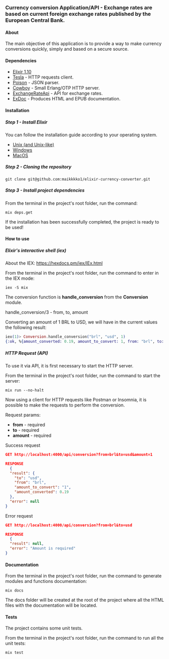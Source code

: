 ### Currency conversion Application/API - Exchange rates are based on current foreign exchange rates published by the European Central Bank.

#### About
The main objective of this application is to provide a way to make currency conversions quickly, simply and based on a secure source.

#### Dependencies

* [Elixir 1.10](https://elixir-lang.org/)
* [Tesla](https://github.com/teamon/tesla) - HTTP requests client.
* [Poison](https://github.com/devinus/poison) - JSON parser.
* [Cowboy](https://github.com/ninenines/cowboy) - Small Erlang/OTP HTTP server.
* [ExchangeRateApi](https://exchangeratesapi.io/) - API for exchange rates.
* [ExDoc](https://github.com/elixir-lang/ex_doc) - Produces HTML and EPUB documentation.

#### Installation 

##### Step 1 - Install Elixir

You can follow the installation guide according to your operating system.

* [Unix (and Unix-like)](https://elixir-lang.org/install.html#unix-and-unix-like)
* [Windows](https://elixir-lang.org/install.html#windows)
* [MacOS](https://elixir-lang.org/install.html#macos)

##### Step 2 - Cloning the repository

```
git clone git@github.com:maikkkko1/elixir-currency-converter.git
```

##### Step 3 - Install project dependencies

From the terminal in the project's root folder, run the command:

```
mix deps.get
```

If the installation has been successfully completed, the project is ready to be used!

#### How to use

##### Elixir's interactive shell (iex)

About the IEX: https://hexdocs.pm/iex/IEx.html

From the terminal in the project's root folder, run the command to enter in the IEX mode:

```
iex -S mix
```

The conversion function is **handle_conversion** from the **Conversion** module.

handle_conversion/3 - from, to, amount

Converting an amount of 1 BRL to USD, we will have in the current values the following result:

```elixir
iex(1)> Conversion.handle_conversion("brl", "usd", 1)
{:ok, %{amount_converted: 0.19, amount_to_convert: 1, from: "brl", to: "usd"}}
``` 

##### HTTP Request (API)

To use it via API, it is first necessary to start the HTTP server.

From the terminal in the project's root folder, run the command to start the server:

```
mix run --no-halt
``` 

Now using a client for HTTP requests like Postman or Insomnia, it is possible to make the requests to perform the conversion.

Request params: 
* **from** - required
* **to** - required
* **amount** - required

Success request

```json
GET http://localhost:4000/api/conversion?from=brl&to=usd&amount=1

RESPONSE
  {
  "result": {
    "to": "usd",
    "from": "brl",
    "amount_to_convert": "1",
    "amount_converted": 0.19
  },
  "error": null
}
``` 

Error request

```json
GET http://localhost:4000/api/conversion?from=brl&to=usd

RESPONSE
  {
  "result": null,
  "error": "Amount is required"
}
``` 

#### Documentation

From the terminal in the project's root folder, run the command to generate modules and functions documentation:

``` 
mix docs
``` 

The docs folder will be created at the root of the project where all the HTML files with the documentation will be located.

#### Tests

The project contains some unit tests.

From the terminal in the project's root folder, run the command to run all the unit tests:

``` 
mix test
``` 
